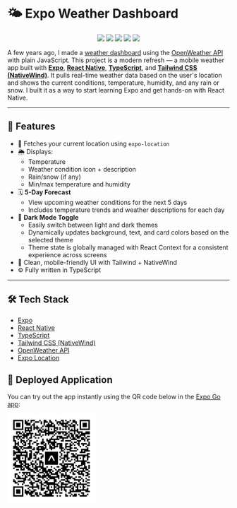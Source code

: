 
# 🌤️ Expo Weather Dashboard

<p align="center">
  <img src="https://img.shields.io/badge/Expo-000020?style=for-the-badge&logo=expo&logoColor=white" />
  <img src="https://img.shields.io/badge/React%20Native-20232a?style=for-the-badge&logo=react&logoColor=61dafb" />
  <img src="https://img.shields.io/badge/TypeScript-3178c6?style=for-the-badge&logo=typescript&logoColor=white" />
  <img src="https://img.shields.io/badge/TailwindCSS-38bdf8?style=for-the-badge&logo=tailwindcss&logoColor=white" />
  <img src="https://img.shields.io/badge/OpenWeather_API-orange?style=for-the-badge&logo=cloudflare&logoColor=white" />
</p>

A few years ago, I made a [weather dashboard](https://github.com/Mo2207/Weather-Dashboard) using the [OpenWeather API](https://openweathermap.org/) with plain JavaScript. This project is a modern refresh — a mobile weather app built with [**Expo**](https://expo.dev/), [**React Native**](https://reactnative.dev/), [**TypeScript**](https://www.typescriptlang.org/), and [**Tailwind CSS (NativeWind)**](https://www.nativewind.dev/). It pulls real-time weather data based on the user's location and shows the current conditions, temperature, humidity, and any rain or snow. I built it as a way to start learning Expo and get hands-on with React Native.

---

## 🚀 Features

- 📍 Fetches your current location using `expo-location`
- 🌦️ Displays:
  - Temperature
  - Weather condition icon + description
  - Rain/snow (if any)
  - Min/max temperature and humidity
- 🗓️ **5-Day Forecast**
  - View upcoming weather conditions for the next 5 days
  - Includes temperature trends and weather descriptions for each day
- 🌙 **Dark Mode Toggle**
  - Easily switch between light and dark themes
  - Dynamically updates background, text, and card colors based on the selected theme
  - Theme state is globally managed with React Context for a consistent experience across screens
- 🎨 Clean, mobile-friendly UI with Tailwind + NativeWind
- ⚙️ Fully written in TypeScript

---

## 🛠️ Tech Stack

- [Expo](https://expo.dev/)
- [React Native](https://reactnative.dev/)
- [TypeScript](https://www.typescriptlang.org/)
- [Tailwind CSS (NativeWind)](https://www.nativewind.dev/)
- [OpenWeather API](https://openweathermap.org/api)
- [Expo Location](https://docs.expo.dev/versions/latest/sdk/location/)

## 📱 Deployed Application

You can try out the app instantly using the QR code below in the [Expo Go app](https://expo.dev/go):

<img src="/assets/images/eas-QR.svg" alt="QR Code for Expo Weather Dashboard" width="200" />
